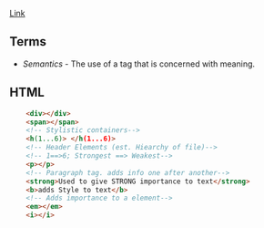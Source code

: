 [Link](https://learn.shayhowe.com/html-css/getting-to-know-html/)

## Terms
- *Semantics* - The use of a tag that is concerned with meaning.


## HTML
```html
	<div></div>
	<span></span>
	<!-- Stylistic containers-->
	<h(1...6)> </h(1...6)>
	<!-- Header Elements (est. Hiearchy of file)-->
	<!-- 1==>6; Strongest ==> Weakest-->
	<p></p>
	<!-- Paragraph tag. adds info one after another-->
	<strong>Used to give STRONG importance to text</strong>
	<b>adds Style to text</b>
	<!-- Adds importance to a element-->
	<em></em>
	<i></i>
```


